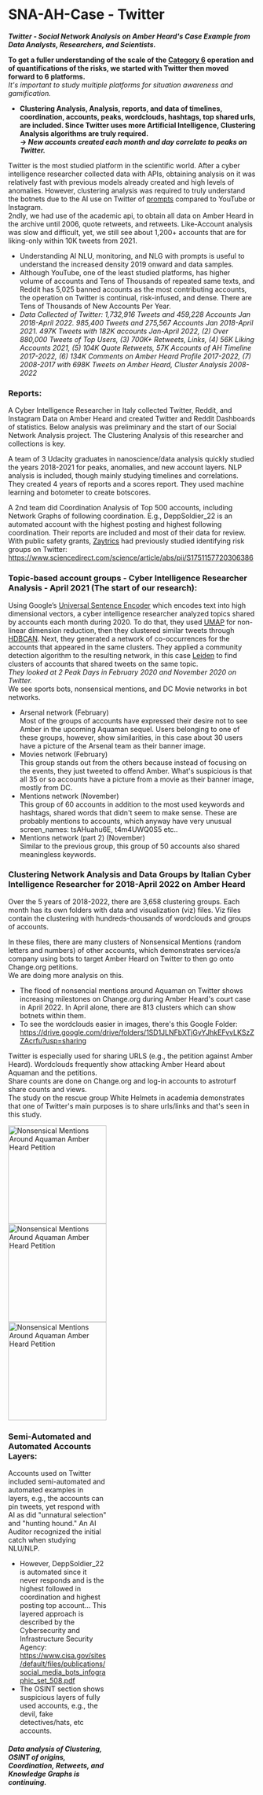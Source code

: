 # SNA-AH-Case - Twitter 
<i><b>Twitter - Social Network Analysis on Amber Heard's Case Example from Data Analysts, Researchers, and Scientists.</b></i>

<b>To get a fuller understanding of the scale of the <a href="https://twitter.com/benimmo/status/1309532354306879488">Category 6</a> operation and of quantifications of the risks, we started with Twitter then moved forward to 6 platforms. </b>
<br><i>It's important to study multiple platforms for situation awareness and gamification. </i>
- <b>Clustering Analysis, Analysis, reports, and data of timelines, coordination, accounts, peaks, wordclouds, hashtags, top shared urls, are included. Since Twitter uses more Artificial Intelligence, Clustering Analysis algorithms are truly required.</b>
<br><i><b>-> New accounts created each month and day correlate to peaks on Twitter.</b></i>

Twitter is the most studied platform in the scientific world. After a cyber intelligence researcher collected data with APIs, obtaining analysis on it was relatively fast with previous models already created and high levels of anomalies. However, clustering analysis was required to truly understand the botnets due to the AI use on Twitter of <a href="https://github.com/RescueSocialTech/Amber-Heard_Disinformation_Operations_Bots/tree/main/Positive%20-%20NLG%20Compliments">prompts</a> compared to YouTube or Instagram.
<br>2ndly, we had use of the academic api, to obtain all data on Amber Heard in the archive until 2006, quote retweets, and retweets. Like-Account analysis was slow and difficult, yet, we still see about 1,200+ accounts that are for liking-only within 10K tweets from 2021.
- Understanding AI NLU, monitoring, and NLG with prompts is useful to understand the increased density 2019 onward and data samples.
- Although YouTube, one of the least studied platforms, has higher volume of accounts and Tens of Thousands of repeated same texts, and Reddit has 5,025 banned accounts as the most contributing accounts, the operation on Twitter is continual, risk-infused, and dense. There are Tens of Thousands of New Accounts Per Year.
- <i>Data Collected of Twitter: 1,732,916 Tweets and 459,228 Accounts Jan 2018-April 2022.
985,400 Tweets and 275,567 Accounts Jan 2018-April 2021. 497K Tweets with 182K accounts Jan-April 2022, (2) Over 880,000 Tweets of Top Users, (3) 700K+ Retweets, Links, (4) 56K Liking Accounts 2021, (5) 104K Quote Retweets, 57K Accounts of AH Timeline 2017-2022, (6) 134K Comments on Amber Heard Profile 2017-2022, (7) 2008-2017 with 698K Tweets on Amber Heard, Cluster Analysis 2008-2022</i>

### <b>Reports:</b>
A Cyber Intelligence Researcher in Italy collected Twitter, Reddit, and Instagram Data on Amber Heard and created Twitter and Reddit Dashboards of statistics. Below analysis was preliminary and the start of our Social Network Analysis project. The Clustering Analysis of this researcher and collections is key.

A team of 3 Udacity graduates in nanoscience/data analysis quickly studied the years 2018-2021 for peaks, anomalies, and new account layers. NLP analysis is included, though mainly studying timelines and correlations. They created 4 years of reports and a scores report. They used machine learning and botometer to create botscores.

A 2nd team did Coordination Analysis of Top 500 accounts, including Network Graphs of following coordination. E.g., DeppSoldier_22 is an automated account with the highest posting and highest following coordination. Their reports are included and most of their data for review. With public safety grants, <a href="https://zaytrics.com/portfolio/">Zaytrics</a> had previously studied identifying risk groups on Twitter: https://www.sciencedirect.com/science/article/abs/pii/S1751157720306386

### Topic-based account groups - Cyber Intelligence Researcher Analysis - April 2021 (The start of our research):

Using Google’s <a href="https://tfhub.dev/google/universal-sentence-encoder/1">Universal Sentence Encoder</a> which encodes text into high dimensional vectors, a cyber intelligence researcher analyzed topics shared by accounts each month during 2020. To do that, they used <a href="https://umap-learn.readthedocs.io/en/latest/parameters.html">UMAP</a> for non-linear dimension reduction, then they clustered similar tweets through <a href="https://hdbscan.readthedocs.io/en/latest/basic_hdbscan.html">HDBCAN</a>.
Next, they generated a network of co-occurrences for the accounts that appeared in the same clusters. They applied a community detection algorithm to the resulting network, in this case <a href="https://www.nature.com/articles/s41598-019-41695-z">Leiden</a> to find clusters of accounts that shared tweets on the same topic.
<br><i>They looked at 2 Peak Days in February 2020 and November 2020 on Twitter.</i> 
<br>We see sports bots, nonsensical mentions, and DC Movie networks in bot networks.

- Arsenal network (February)<br>
Most of the groups of accounts have expressed their desire not to see Amber in the upcoming Aquaman sequel. 
Users belonging to one of these groups, however, show similarities, in this case about 30 users have a picture of the Arsenal team as their banner image.
- Movies network (February)<br>
This group stands out from the others because instead of focusing on the events, they just tweeted to offend Amber. 
What's suspicious is that all 35 or so accounts have a picture from a movie as their banner image, mostly from DC.
- Mentions network (November)<br>
This group of 60 accounts in addition to the most used keywords and hashtags, shared words that didn't seem to make sense. 
These are probably mentions to accounts, which anyway have very unusual screen_names: tsAHuahu6E, t4m4UWQ0S5 etc..
- Mentions network (part 2) (November)<br>
Similar to the previous group, this group of 50 accounts also shared meaningless keywords.

### <b>Clustering Network Analysis and Data Groups by Italian Cyber Intelligence Researcher for 2018-April 2022 on Amber Heard</b>
Over the 5 years of 2018-2022, there are 3,658 clustering groups. 
<bbr>Each month has its own folders with data and visualization (viz) files. Viz files contain the clustering with hundreds-thousands of wordclouds and groups of accounts.

In these files, there are many clusters of Nonsensical Mentions (random letters and numbers) of other accounts, which demonstrates services/a company using bots to target Amber Heard on Twitter to then go onto Change.org petitions. 
<br>We are doing more analysis on this.

- The flood of nonsencial mentions around Aquaman on Twitter shows increasing milestones on Change.org during Amber Heard's court case in April 2022. In April alone, there are 813 clusters which can show botnets within them.
- To see the wordclouds easier in images, there's this Google Folder: https://drive.google.com/drive/folders/1SD1JLNFbXTjGvYJhkEFvvLKSzZZAcrfu?usp=sharing
  
Twitter is especially used for sharing URLS (e.g., the petition against Amber Heard). Wordclouds frequently show attacking Amber Heard about Aquaman and the petitions. <br>Share counts are done on Change.org and log-in accounts to astroturf share counts and views.
<br>The study on the rescue group White Helmets in academia demonstrates that one of Twitter's main purposes is to share urls/links and that's seen in this study.

<div style="width:200px; height:100px">
<img src="https://github.com/RescueSocialTech/Amber-Heard_Disinformation_Operations_Bots/blob/main/Twitter%20Analysis/2018-2022%20Cluster%20Twitter%20Analysis/2022%20Clustering%20Twitter%20Result/viz/apr/wordcloud_234.png?raw=true" alt="Nonsensical Mentions Around Aquaman Amber Heard Petition" title="April wordcloud 234 nonsensical mentions Aquaman Amber Heard" width="200" height="200">
  
<img src="https://github.com/RescueSocialTech/Amber-Heard_Disinformation_Operations_Bots/blob/main/Twitter%20Analysis/2018-2022%20Cluster%20Twitter%20Analysis/2022%20Clustering%20Twitter%20Result/viz/apr/wordcloud_236.png?raw=true" alt="Nonsensical Mentions Around Aquaman Amber Heard Petition" title="April wordcloud 236 nonsensical mentions Aquaman Amber Heard" width="200" height="200">

<img src="https://github.com/RescueSocialTech/Amber-Heard_Disinformation_Operations_Bots/blob/main/Twitter%20Analysis/2018-2022%20Cluster%20Twitter%20Analysis/2022%20Clustering%20Twitter%20Result/viz/apr/wordcloud_204.png?raw=true" alt="Nonsensical Mentions Around Aquaman Amber Heard Petition" title="April wordcloud 236 nonsensical mentions Aquaman Amber Heard" width="200" height="200">

### <b>Semi-Automated and Automated Accounts Layers:</b>
Accounts used on Twitter included semi-automated and automated examples in layers, e.g., the accounts can pin tweets, yet respond with AI as did "unnatural selection" and "hunting hound." An AI Auditor recognized the initial catch when studying NLU/NLP.
- However, DeppSoldier_22 is automated since it never responds and is the highest followed in coordination and highest posting top account... This layered approach is described by the Cybersecurity and Infrastructure Security Agency: https://www.cisa.gov/sites/default/files/publications/social_media_bots_infographic_set_508.pdf
- The OSINT section shows suspicious layers of fully used accounts, e.g., the devil, fake detectives/hats, etc accounts.

#### <i><b>Data analysis of Clustering, OSINT of origins, Coordination, Retweets, and Knowledge Graphs is continuing.</b></i>
